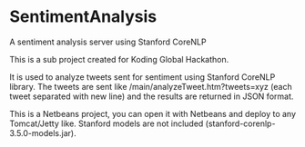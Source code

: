 SentimentAnalysis
=================

A sentiment analysis server using Stanford CoreNLP

This is a sub project created for Koding Global Hackathon.

It is used to analyze tweets sent for sentiment using Stanford CoreNLP library. The tweets are sent like /main/analyzeTweet.htm?tweets=xyz (each tweet separated with new line) and the results are returned in JSON format.

This is a Netbeans project, you can open it with Netbeans and deploy to any Tomcat/Jetty like. Stanford models are not included (stanford-corenlp-3.5.0-models.jar).

